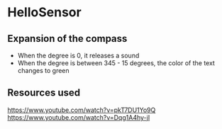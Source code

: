 # HelloSensor

## Expansion of the compass
* When the degree is 0, it releases a sound
* When the degree is between 345 - 15 degrees, the color of the text changes to green

## Resources used
https://www.youtube.com/watch?v=pkT7DU1Yo9Q
https://www.youtube.com/watch?v=Dqg1A4hy-jI
